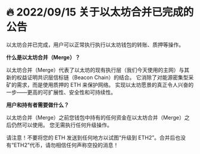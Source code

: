 # 🔥 2022/09/15 关于以太坊合并已完成的公告

以太坊合并已完成，用户可以正常执行执行以太坊钱包的转账、质押等操作。



**什么是以太坊合并（Merge）？**

以太坊合并（Merge）代表了以太坊的现有执行层（我们今天使用的主网）与其新的权益证明共识层信标链（Beacon Chain）的结合。 它消除了对能源密集型采矿的需求，而是使用质押的 ETH 来保护网络。 实现以太坊愿景的真正令人兴奋的一步——更高的可扩展性、安全性和可持续性。



**用户和持有者需要做什么？**

以太坊合并（Merge）之前您钱包中持有的任何资金在以太坊合并（Merge）之后仍然可以使用。 您无需执行任何升级操作。

请注意！不要将您的 ETH 发送到任何地方以试图“升级到 ETH2”。合并后也没有“ETH2”代币，请勿相信任何声称空投的消息！
